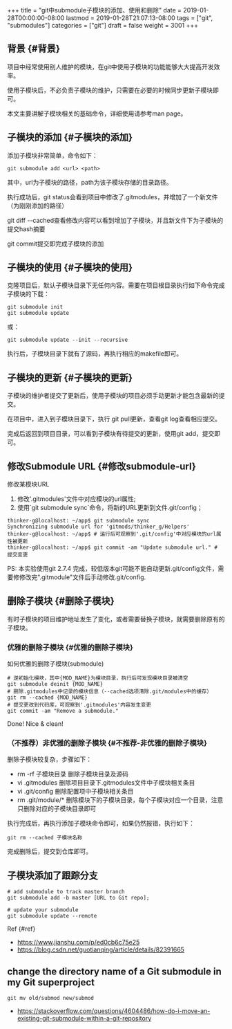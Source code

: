 +++
title = "git中submodule子模块的添加、使用和删除"
date = 2019-01-28T00:00:00-08:00
lastmod = 2019-01-28T21:07:13-08:00
tags = ["git", "submodules"]
categories = ["git"]
draft = false
weight = 3001
+++

## 背景 {#背景}

项目中经常使用别人维护的模块，在git中使用子模块的功能能够大大提高开发效率。

使用子模块后，不必负责子模块的维护，只需要在必要的时候同步更新子模块即可。

本文主要讲解子模块相关的基础命令，详细使用请参考man page。


## 子模块的添加 {#子模块的添加}

添加子模块非常简单，命令如下：

```shell
git submodule add <url> <path>
```

其中，url为子模块的路径，path为该子模块存储的目录路径。

执行成功后，git status会看到项目中修改了.gitmodules，并增加了一个新文件（为刚刚添加的路径）

git diff --cached查看修改内容可以看到增加了子模块，并且新文件下为子模块的提交hash摘要

git commit提交即完成子模块的添加


## 子模块的使用 {#子模块的使用}

克隆项目后，默认子模块目录下无任何内容。需要在项目根目录执行如下命令完成子模块的下载：

```shell
git submodule init
git submodule update
```

或：

```shell
git submodule update --init --recursive
```

执行后，子模块目录下就有了源码，再执行相应的makefile即可。


## 子模块的更新 {#子模块的更新}

子模块的维护者提交了更新后，使用子模块的项目必须手动更新才能包含最新的提交。

在项目中，进入到子模块目录下，执行 git pull更新，查看git log查看相应提交。

完成后返回到项目目录，可以看到子模块有待提交的更新，使用git add，提交即可。


## 修改Submodule URL {#修改submodule-url}

修改某模块URL

1.  修改'.gitmodules'文件中对应模块的url属性;
2.  使用\`git submodule sync\`命令，将新的URL更新到文件.git/config；

```shell
thinker-g@localhost: ~/app$ git submodule sync
Synchronizing submodule url for 'gitmods/thinker_g/Helpers'
thinker-g@localhost: ~/app$ # 运行后可观察到'.git/config'中对应模块的url属性被更新
thinker-g@localhost: ~/app$ git commit -am "Update submodule url." # 提交变更
```

PS: 本实验使用git 2.7.4 完成，较低版本git可能不能自动更新.git/config文件，需要修修改完".gitmodule"文件后手动修改.git/config.


## 删除子模块 {#删除子模块}

有时子模块的项目维护地址发生了变化，或者需要替换子模块，就需要删除原有的子模块。


### 优雅的删除子模块 {#优雅的删除子模块}

如何优雅的删除子模块(submodule)

```shell
# 逆初始化模块，其中{MOD_NAME}为模块目录，执行后可发现模块目录被清空
git submodule deinit {MOD_NAME}
# 删除.gitmodules中记录的模块信息（--cached选项清除.git/modules中的缓存）
git rm --cached {MOD_NAME}
# 提交更改到代码库，可观察到'.gitmodules'内容发生变更
git commit -am "Remove a submodule."
```

Done! Nice & clean!


### （不推荐）非优雅的删除子模块 {#不推荐-非优雅的删除子模块}

删除子模块较复杂，步骤如下：

-   rm -rf 子模块目录 删除子模块目录及源码
-   vi .gitmodules 删除项目目录下.gitmodules文件中子模块相关条目
-   vi .git/config 删除配置项中子模块相关条目
-   rm .git/module/\* 删除模块下的子模块目录，每个子模块对应一个目录，注意只删除对应的子模块目录即可

执行完成后，再执行添加子模块命令即可，如果仍然报错，执行如下：

```shell
git rm --cached 子模块名称
```

完成删除后，提交到仓库即可。

## 子模块添加了跟踪分支 

```shell
# add submodule to track master branch
git submodule add -b master [URL to Git repo];

# update your submodule
git submodule update --remote
```

Ref {#ref}

-   <https://www.jianshu.com/p/ed0cb6c75e25>
-   <https://blog.csdn.net/guotianqing/article/details/82391665>

## change the directory name of a Git submodule in my Git superproject

```shell
git mv old/submod new/submod
```

- https://stackoverflow.com/questions/4604486/how-do-i-move-an-existing-git-submodule-within-a-git-repository
